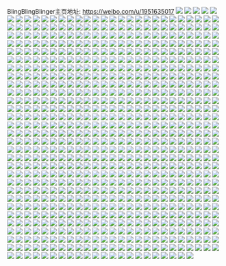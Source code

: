 BlingBlingBlinger主页地址: https://weibo.com/u/1951635017 
![](https://wx4.sinaimg.cn/mw2000/74539649ly1h9f7xkqi6uj222u2lt4qr.jpg) 
![](https://wx4.sinaimg.cn/mw2000/74539649ly1h9f7xnatoaj22c0340hdw.jpg) 
![](https://wx4.sinaimg.cn/mw2000/74539649ly1h9f7xlyvrbj22c0340b2c.jpg) 
![](https://wx4.sinaimg.cn/mw2000/74539649ly1h9f7xgilpuj22be340x6r.jpg) 
![](https://wx4.sinaimg.cn/mw2000/74539649ly1h9f7xhu54uj22it340kjp.jpg) 
![](https://wx4.sinaimg.cn/mw2000/74539649ly1h9f7xj90jij22c0340npg.jpg) 
![](https://wx4.sinaimg.cn/mw2000/74539649ly1h9e7ilv7jfj21o02801ky.jpg) 
![](https://wx4.sinaimg.cn/mw2000/74539649ly1h9e7ingpz9j20u018etsp.jpg) 
![](https://wx4.sinaimg.cn/mw2000/74539649ly1h9e7ipjyx2j20u01hc7hc.jpg) 
![](https://wx4.sinaimg.cn/mw2000/74539649ly1h9e7j3cv9tj20mi0u0ai7.jpg) 
![](https://wx4.sinaimg.cn/mw2000/74539649ly1h8du7nc6i9j21o0280e82.jpg) 
![](https://wx4.sinaimg.cn/mw2000/74539649ly1h864v15up6j22c03407wp.jpg) 
![](https://wx4.sinaimg.cn/mw2000/74539649ly1h862ub1evgj21o0280b2a.jpg) 
![](https://wx4.sinaimg.cn/mw2000/74539649ly1h862uigrarj21o0280x6p.jpg) 
![](https://wx4.sinaimg.cn/mw2000/74539649ly1h862uh6lx0j22c0340qv5.jpg) 
![](https://wx4.sinaimg.cn/mw2000/74539649ly1h862u7h9rzj22c03407wj.jpg) 
![](https://wx4.sinaimg.cn/mw2000/74539649ly1h862ug3s2gj22c0340npd.jpg) 
![](https://wx4.sinaimg.cn/mw2000/74539649ly1h862ujrmaqj22c0340b2a.jpg) 
![](https://wx4.sinaimg.cn/mw2000/74539649ly1h862u581tzj22c0340x6q.jpg) 
![](https://wx4.sinaimg.cn/mw2000/74539649ly1h862u9scn2j22c03401ky.jpg) 
![](https://wx4.sinaimg.cn/mw2000/74539649ly1h862ucteeuj22c0340e83.jpg) 
![](https://wx4.sinaimg.cn/mw2000/74539649ly1h862u3xfr2j22c0340kjm.jpg) 
![](https://wx4.sinaimg.cn/mw2000/74539649ly1h862u8ui2fj22f0340x6q.jpg) 
![](https://wx4.sinaimg.cn/mw2000/74539649ly1h8630p50ipj23342bchdz.jpg) 
![](https://wx4.sinaimg.cn/mw2000/74539649ly1h7rxn9iuadj23402c01l2.jpg) 
![](https://wx4.sinaimg.cn/mw2000/74539649ly1h7rxndjt8dj23402p3e82.jpg) 
![](https://wx4.sinaimg.cn/mw2000/74539649ly1h7rxncdpa3j22c03401kz.jpg) 
![](https://wx4.sinaimg.cn/mw2000/74539649ly1h7rxng8eg0j22c12swnpd.jpg) 
![](https://wx4.sinaimg.cn/mw2000/74539649ly1h7rxnltu9tj22c03401kz.jpg) 
![](https://wx4.sinaimg.cn/mw2000/74539649ly1h7rxn5oh0nj22xw3401l1.jpg) 
![](https://wx4.sinaimg.cn/mw2000/74539649ly1h7ktn4g8sqj21o0280x6p.jpg) 
![](https://wx4.sinaimg.cn/mw2000/74539649ly1h7ktn3aqgbj22c0340hdu.jpg) 
![](https://wx4.sinaimg.cn/mw2000/74539649ly1h7i7on1wbwj225q3407wj.jpg) 
![](https://wx4.sinaimg.cn/mw2000/74539649ly1h7i7hnqvd7j2340340npe.jpg) 
![](https://wx4.sinaimg.cn/mw2000/74539649ly1h7i7hlv94pj23402c0e82.jpg) 
![](https://wx4.sinaimg.cn/mw2000/74539649ly1h7i7htt6zaj22c0340npe.jpg) 
![](https://wx4.sinaimg.cn/mw2000/74539649ly1h7i7hvnzy6j226z2tknpe.jpg) 
![](https://wx4.sinaimg.cn/mw2000/74539649ly1h7i7hqqlx9j22xw340u11.jpg) 
![](https://wx4.sinaimg.cn/mw2000/74539649ly1h7i7hk6hxbj22xw340npi.jpg) 
![](https://wx4.sinaimg.cn/mw2000/74539649ly1h7i7li8b4fj22c01wh1ky.jpg) 
![](https://wx4.sinaimg.cn/mw2000/74539649ly1h7i7ht08i6j2340340x6q.jpg) 
![](https://wx4.sinaimg.cn/mw2000/74539649ly1h7i7n98ffej20u20sdn4l.jpg) 
![](https://wx4.sinaimg.cn/mw2000/74539649ly1h7i7hs1787j22c0340kjo.jpg) 
![](https://wx4.sinaimg.cn/mw2000/74539649ly1h7i7i5pikpj20mn0u7ai3.jpg) 
![](https://wx4.sinaimg.cn/mw2000/74539649ly1h77cc79du2j21o0280jyy.jpg) 
![](https://wx4.sinaimg.cn/mw2000/74539649ly1h70e0namb8j23403404qq.jpg) 
![](https://wx4.sinaimg.cn/mw2000/74539649ly1h70e0mhjq3j228n2vhx50.jpg) 
![](https://wx4.sinaimg.cn/mw2000/74539649ly1h6hup6cx0ij22c332p4qu.jpg) 
![](https://wx4.sinaimg.cn/mw2000/74539649ly1h69vhtsvmyj22c0340kjo.jpg) 
![](https://wx4.sinaimg.cn/mw2000/74539649ly1h69vhr0375j22ph340u0y.jpg) 
![](https://wx4.sinaimg.cn/mw2000/74539649ly1h69vhs2qxdj22c0340qv6.jpg) 
![](https://wx4.sinaimg.cn/mw2000/74539649ly1h69vrrq1p3j22c0340kjm.jpg) 
![](https://wx4.sinaimg.cn/mw2000/74539649ly1h69vrqw1krj22c0340e81.jpg) 
![](https://wx4.sinaimg.cn/mw2000/74539649ly1h69vhpx0agj22c02c0u0y.jpg) 
![](https://wx4.sinaimg.cn/mw2000/74539649ly1h6574hl1o0j21o0280qdl.jpg) 
![](https://wx4.sinaimg.cn/mw2000/74539649ly1h6574g7zi6j2340340b2b.jpg) 
![](https://wx4.sinaimg.cn/mw2000/74539649ly1h61rebd9p9j22c034017s.jpg) 
![](https://wx4.sinaimg.cn/mw2000/74539649ly1h61reho0d5j22c0340npd.jpg) 
![](https://wx4.sinaimg.cn/mw2000/74539649ly1h61rece3dij21o02807j1.jpg) 
![](https://wx4.sinaimg.cn/mw2000/74539649ly1h61regllctj22c0340e82.jpg) 
![](https://wx4.sinaimg.cn/mw2000/74539649ly1h61red8dd9j22c0340qv6.jpg) 
![](https://wx4.sinaimg.cn/mw2000/74539649ly1h61re3ak9vj21hc1hcwly.jpg) 
![](https://wx4.sinaimg.cn/mw2000/74539649ly1h61relkknvj22c0340x6p.jpg) 
![](https://wx4.sinaimg.cn/mw2000/74539649ly1h61rejp2yoj22c0340npe.jpg) 
![](https://wx4.sinaimg.cn/mw2000/74539649ly1h61repohrkj22c03407wj.jpg) 
![](https://wx4.sinaimg.cn/mw2000/74539649ly1h61rerzcyhj22c031t7wk.jpg) 
![](https://wx4.sinaimg.cn/mw2000/74539649ly1h61resvbq5j22c03407wj.jpg) 
![](https://wx4.sinaimg.cn/mw2000/74539649ly1h61reu86pfj22c0340qv7.jpg) 
![](https://wx4.sinaimg.cn/mw2000/74539649ly1h5s0sfrc12j22bz2zj4qr.jpg) 
![](https://wx4.sinaimg.cn/mw2000/74539649ly1h5fqf3ntcgj22xw340b2d.jpg) 
![](https://wx4.sinaimg.cn/mw2000/74539649ly1h5fqfa820tj21ba1bae81.jpg) 
![](https://wx4.sinaimg.cn/mw2000/74539649ly1h5fqf0i0ruj22xw340npg.jpg) 
![](https://wx4.sinaimg.cn/mw2000/74539649ly1h5fqf5798oj21o0280b29.jpg) 
![](https://wx4.sinaimg.cn/mw2000/74539649ly1h5fqesfshyj22c03434qq.jpg) 
![](https://wx4.sinaimg.cn/mw2000/74539649ly1h5fqeyyi47j23402c0e82.jpg) 
![](https://wx4.sinaimg.cn/mw2000/74539649ly1h5fqeqeiw1j22c0340npe.jpg) 
![](https://wx4.sinaimg.cn/mw2000/74539649ly1h5fqf24dy9j22c02c0kjp.jpg) 
![](https://wx4.sinaimg.cn/mw2000/74539649ly1h5fqf7f2gxj23402p3b2a.jpg) 
![](https://wx4.sinaimg.cn/mw2000/74539649ly1h5fqep34yhj22og30ox6r.jpg) 
![](https://wx4.sinaimg.cn/mw2000/74539649ly1h5fqeuoz2bj22xw340kjp.jpg) 
![](https://wx4.sinaimg.cn/mw2000/74539649ly1h5fqf90qafj23403407wk.jpg) 
![](https://wx4.sinaimg.cn/mw2000/74539649ly1h5fqewvdhuj23402c0qv5.jpg) 
![](https://wx4.sinaimg.cn/mw2000/74539649ly1h5fqexuxihj22c0340npf.jpg) 
![](https://wx4.sinaimg.cn/mw2000/74539649ly1h5fqet1w9oj21xs280u0x.jpg) 
![](https://wx4.sinaimg.cn/mw2000/74539649ly1h5fqf6n6mij221d2pshdt.jpg) 
![](https://wx4.sinaimg.cn/mw2000/74539649ly1h5fqerm51ej234022nu0y.jpg) 
![](https://wx4.sinaimg.cn/mw2000/74539649ly1h5fqevxe6zj22c0340b2b.jpg) 
![](https://wx4.sinaimg.cn/mw2000/74539649ly1h4x7w1oggoj21o0280nmf.jpg) 
![](https://wx4.sinaimg.cn/mw2000/74539649ly1h4x7w3m99cj21o0280twv.jpg) 
![](https://wx4.sinaimg.cn/mw2000/74539649ly1h4kyes4uxsj21o0280hdt.jpg) 
![](https://wx4.sinaimg.cn/mw2000/74539649ly1h4kyerfkebj21o0280kjl.jpg) 
![](https://wx4.sinaimg.cn/mw2000/74539649gy1h4jis47hwej22c0340b2b.jpg) 
![](https://wx4.sinaimg.cn/mw2000/74539649gy1h4jis5z0m7j22c0340x6r.jpg) 
![](https://wx4.sinaimg.cn/mw2000/74539649gy1h4jis7juklj22c0340npe.jpg) 
![](https://wx4.sinaimg.cn/mw2000/74539649gy1h4jisbf18gj22c0340u0z.jpg) 
![](https://wx4.sinaimg.cn/mw2000/74539649gy1h4jis99n7zj22c0340x6q.jpg) 
![](https://wx4.sinaimg.cn/mw2000/74539649gy1h4jisegk7fj22c03401l0.jpg) 
![](https://wx4.sinaimg.cn/mw2000/74539649gy1h4jisfxctmj22c0340e82.jpg) 
![](https://wx4.sinaimg.cn/mw2000/74539649gy1h4jishtienj23402c0qv7.jpg) 
![](https://wx4.sinaimg.cn/mw2000/74539649gy1h4jisldr7vj22yu20hhdu.jpg) 
![](https://wx4.sinaimg.cn/mw2000/74539649gy1h4jisjlb1gj22c0340kjn.jpg) 
![](https://wx4.sinaimg.cn/mw2000/74539649gy1h4jis25l98j22c02c0e83.jpg) 
![](https://wx4.sinaimg.cn/mw2000/74539649gy1h4iaor7jcbj22c03407wk.jpg) 
![](https://wx4.sinaimg.cn/mw2000/74539649gy1h4iaot3jiej23402c07wj.jpg) 
![](https://wx4.sinaimg.cn/mw2000/74539649gy1h4iaove698j226n2nku0z.jpg) 
![](https://wx4.sinaimg.cn/mw2000/74539649ly1h4dk0q782mj22c0340b2d.jpg) 
![](https://wx4.sinaimg.cn/mw2000/74539649ly1h4dk0mw50fj22c0340hdv.jpg) 
![](https://wx4.sinaimg.cn/mw2000/74539649ly1h4dk0fp2rfj22c03404qv.jpg) 
![](https://wx4.sinaimg.cn/mw2000/74539649ly1h4dk0ssgyej21o01o0u0x.jpg) 
![](https://wx4.sinaimg.cn/mw2000/74539649ly1h4dk0tmbbbj23402c0npe.jpg) 
![](https://wx4.sinaimg.cn/mw2000/74539649ly1h4dk0raqdgj23402c0npe.jpg) 
![](https://wx4.sinaimg.cn/mw2000/74539649ly1h4dk0o8ugsj22c02c0npf.jpg) 
![](https://wx4.sinaimg.cn/mw2000/74539649ly1h4dk0l0qu6j22c02c01ky.jpg) 
![](https://wx4.sinaimg.cn/mw2000/74539649ly1h4dk0isfckj23402c0npg.jpg) 
![](https://wx4.sinaimg.cn/mw2000/74539649ly1h4dk0gxc7pj22c02bznpe.jpg) 
![](https://wx4.sinaimg.cn/mw2000/74539649ly1h4dk0ltrduj22bz2bznpe.jpg) 
![](https://wx4.sinaimg.cn/mw2000/74539649ly1h4dk4s3nibj22c02qyb2b.jpg) 
![](https://wx4.sinaimg.cn/mw2000/74539649ly1h48rxey6kwj21o0280qv5.jpg) 
![](https://wx4.sinaimg.cn/mw2000/74539649ly1h3yq6lfmm9j22c034lx6q.jpg) 
![](https://wx4.sinaimg.cn/mw2000/74539649ly1h3yq6mfxbmj21ma25sb2a.jpg) 
![](https://wx4.sinaimg.cn/mw2000/74539649ly1h3sw0vwp2dj22c0340qv6.jpg) 
![](https://wx4.sinaimg.cn/mw2000/74539649ly1h3sw0xkysnj21o0281b29.jpg) 
![](https://wx4.sinaimg.cn/mw2000/74539649ly1h3sw0z095nj2340340u11.jpg) 
![](https://wx4.sinaimg.cn/mw2000/74539649ly1h3sw10xh18j22c0340npf.jpg) 
![](https://wx4.sinaimg.cn/mw2000/74539649ly1h3sw140ehbj22c03401l2.jpg) 
![](https://wx4.sinaimg.cn/mw2000/74539649ly1h3sw17r0x5j22c03401l0.jpg) 
![](https://wx4.sinaimg.cn/mw2000/74539649ly1h3sw18uhpjj22d22kinpd.jpg) 
![](https://wx4.sinaimg.cn/mw2000/74539649ly1h3sw1a5cwpj22c02c0qv6.jpg) 
![](https://wx4.sinaimg.cn/mw2000/74539649ly1h3sw2mvbt8j22c0340u0z.jpg) 
![](https://wx4.sinaimg.cn/mw2000/74539649ly1h3n6175regj22dn3404qr.jpg) 
![](https://wx4.sinaimg.cn/mw2000/74539649ly1h3n618f4t6j222f2r9u0x.jpg) 
![](https://wx4.sinaimg.cn/mw2000/74539649ly1h399e97tz3j21o0280x6p.jpg) 
![](https://wx4.sinaimg.cn/mw2000/74539649ly1h36yx8y1btj22bb340e84.jpg) 
![](https://wx4.sinaimg.cn/mw2000/74539649ly1h36yxeknflj20wi15lanm.jpg) 
![](https://wx4.sinaimg.cn/mw2000/74539649ly1h36yx2e7jaj21hc0u0x4q.jpg) 
![](https://wx4.sinaimg.cn/mw2000/74539649ly1h36yxbi9dfj22c02k91l0.jpg) 
![](https://wx4.sinaimg.cn/mw2000/74539649ly1h36yx60r6jj22bz2a0b2b.jpg) 
![](https://wx4.sinaimg.cn/mw2000/74539649ly1h36yxcvz1kj22c02ddnpf.jpg) 
![](https://wx4.sinaimg.cn/mw2000/74539649ly1h36yx1volkj22c03407wj.jpg) 
![](https://wx4.sinaimg.cn/mw2000/74539649ly1h36yxe0qutj23402c0qv6.jpg) 
![](https://wx4.sinaimg.cn/mw2000/74539649ly1h36yxybsppj226c2wgqv6.jpg) 
![](https://wx4.sinaimg.cn/mw2000/74539649ly1h36yx721qxj23402c0e82.jpg) 
![](https://wx4.sinaimg.cn/mw2000/74539649ly1h36yx0l0tyj22c02sg4qr.jpg) 
![](https://wx4.sinaimg.cn/mw2000/74539649ly1h36yxg1ss1j22c0340e84.jpg) 
![](https://wx4.sinaimg.cn/mw2000/74539649ly1h36yxh97voj22c02c07wj.jpg) 
![](https://wx4.sinaimg.cn/mw2000/74539649ly1h36yx4u0t1j22c02c0b2a.jpg) 
![](https://wx4.sinaimg.cn/mw2000/74539649ly1h36yx3rvihj22bj2q8e84.jpg) 
![](https://wx4.sinaimg.cn/mw2000/74539649ly1h2yw3d1kcwj21621kk4jg.jpg) 
![](https://wx4.sinaimg.cn/mw2000/74539649ly1h2u8uxko7zj20u014913f.jpg) 
![](https://wx4.sinaimg.cn/mw2000/74539649ly1h2u8ut2ftyj20u014p16g.jpg) 
![](https://wx4.sinaimg.cn/mw2000/74539649ly1h2u8utc9sij20u0140drp.jpg) 
![](https://wx4.sinaimg.cn/mw2000/74539649ly1h2u8uttdrzj20u014jam3.jpg) 
![](https://wx4.sinaimg.cn/mw2000/74539649ly1h2pmy72ctaj22c0340kjn.jpg) 
![](https://wx4.sinaimg.cn/mw2000/74539649ly1h2pmy4ckctj21mc25skjm.jpg) 
![](https://wx4.sinaimg.cn/mw2000/74539649ly1h2pmy8b8jwj22bz2e7npe.jpg) 
![](https://wx4.sinaimg.cn/mw2000/74539649ly1h2l0h3iijdj21mc25snpd.jpg) 
![](https://wx4.sinaimg.cn/mw2000/74539649ly1h2l0h5ixwij22c03407wj.jpg) 
![](https://wx4.sinaimg.cn/mw2000/74539649ly1h2l0h6kr9gj21mc26d1ky.jpg) 
![](https://wx4.sinaimg.cn/mw2000/74539649ly1h2l0h8o0xbj22c03404qs.jpg) 
![](https://wx4.sinaimg.cn/mw2000/74539649ly1h2l0hbeki1j22c0340u0z.jpg) 
![](https://wx4.sinaimg.cn/mw2000/74539649ly1h2l0h2puirj22c0340kjl.jpg) 
![](https://wx4.sinaimg.cn/mw2000/74539649ly1h26kv9ttjjj22c03401l0.jpg) 
![](https://wx4.sinaimg.cn/mw2000/74539649ly1h26kvb357pj22c0340hdu.jpg) 
![](https://wx4.sinaimg.cn/mw2000/74539649ly1h26kvdzuvnj22c03401kz.jpg) 
![](https://wx4.sinaimg.cn/mw2000/74539649ly1h26kvgphw4j22c0340b2a.jpg) 
![](https://wx4.sinaimg.cn/mw2000/74539649ly1h26kvhfh2kj20wi1ls4fk.jpg) 
![](https://wx4.sinaimg.cn/mw2000/74539649ly1h26kvih4zyj22c0340e82.jpg) 
![](https://wx4.sinaimg.cn/mw2000/74539649ly1h26kvjropbj23402c01kz.jpg) 
![](https://wx4.sinaimg.cn/mw2000/74539649ly1h26kvfd11oj22c0340hdu.jpg) 
![](https://wx4.sinaimg.cn/mw2000/74539649ly1h26kvl30qqj22c0340npf.jpg) 
![](https://wx4.sinaimg.cn/mw2000/74539649ly1h26kvmiaqjj22c0340b2b.jpg) 
![](https://wx4.sinaimg.cn/mw2000/74539649ly1h1z2la5m6mj22c034lhdw.jpg) 
![](https://wx4.sinaimg.cn/mw2000/74539649ly1h1z2lgkvi1j22c0340b2c.jpg) 
![](https://wx4.sinaimg.cn/mw2000/74539649ly1h1z2l4j9d2j22bm33zx6q.jpg) 
![](https://wx4.sinaimg.cn/mw2000/74539649ly1h1z2l82mtwj22bk3407wk.jpg) 
![](https://wx4.sinaimg.cn/mw2000/74539649ly1h1z2l6f4pcj22c0340npf.jpg) 
![](https://wx4.sinaimg.cn/mw2000/74539649ly1h1z2l574h7j21le25snpd.jpg) 
![](https://wx4.sinaimg.cn/mw2000/74539649ly1h1vm5f1lw4j22c0361u0x.jpg) 
![](https://wx4.sinaimg.cn/mw2000/74539649ly1h1vm4355hzj225s1ma4qp.jpg) 
![](https://wx4.sinaimg.cn/mw2000/74539649ly1h1vm427bn1j22c033znpe.jpg) 
![](https://wx4.sinaimg.cn/mw2000/74539649ly1h1vm466l26j22732w24qq.jpg) 
![](https://wx4.sinaimg.cn/mw2000/74539649ly1h1t5knudzsj21mc25s7wi.jpg) 
![](https://wx4.sinaimg.cn/mw2000/74539649ly1h1t5km7osfj21ma25snpd.jpg) 
![](https://wx4.sinaimg.cn/mw2000/74539649ly1h1t5snrdazj21mc25su0x.jpg) 
![](https://wx4.sinaimg.cn/mw2000/74539649ly1h1t5kldkmij225s1manpd.jpg) 
![](https://wx4.sinaimg.cn/mw2000/74539649ly1h1t5kpw7kuj22c03407wk.jpg) 
![](https://wx4.sinaimg.cn/mw2000/74539649ly1h1t5n95swaj21ma25se81.jpg) 
![](https://wx4.sinaimg.cn/mw2000/74539649ly1h1s7ix44u7j20u014lnaw.jpg) 
![](https://wx4.sinaimg.cn/mw2000/74539649ly1h1s7iwds6aj20u0142k1d.jpg) 
![](https://wx4.sinaimg.cn/mw2000/74539649ly1h1ogm9zhr9j20u0140jzs.jpg) 
![](https://wx4.sinaimg.cn/mw2000/74539649ly1h1512xtcekj20u01404fb.jpg) 
![](https://wx4.sinaimg.cn/mw2000/74539649ly1h1512wm8yyj20u0140nc5.jpg) 
![](https://wx4.sinaimg.cn/mw2000/74539649ly1h1512wxrh4j20u0140gya.jpg) 
![](https://wx4.sinaimg.cn/mw2000/74539649ly1h1512v5cwcj20u0140dnd.jpg) 
![](https://wx4.sinaimg.cn/mw2000/74539649ly1h1512w6gruj20u0190q8u.jpg) 
![](https://wx4.sinaimg.cn/mw2000/74539649ly1h1512vftzfj20u0140aj3.jpg) 
![](https://wx4.sinaimg.cn/mw2000/74539649ly1h1512vwe8gj20u014046a.jpg) 
![](https://wx4.sinaimg.cn/mw2000/74539649ly1h1512y5fq9j20u014012t.jpg) 
![](https://wx4.sinaimg.cn/mw2000/74539649ly1h151pq17o9j20u0140197.jpg) 
![](https://wx4.sinaimg.cn/mw2000/74539649ly1h0r3q4mdt5j22c03407wj.jpg) 
![](https://wx4.sinaimg.cn/mw2000/74539649ly1h0r3q2z97ej22c0340kjn.jpg) 
![](https://wx4.sinaimg.cn/mw2000/74539649ly1h0r3q1efjxj22bg2w31kz.jpg) 
![](https://wx4.sinaimg.cn/mw2000/74539649ly1h0ivlqqsdqj21o027vu0x.jpg) 
![](https://wx4.sinaimg.cn/mw2000/74539649ly1h0ivlpiiedj20wi16zqbq.jpg) 
![](https://wx4.sinaimg.cn/mw2000/74539649ly1h0ivlohc0wj21iv1ppb29.jpg) 
![](https://wx4.sinaimg.cn/mw2000/74539649ly1h0ivls1ngaj20tv0n1471.jpg) 
![](https://wx4.sinaimg.cn/mw2000/74539649ly1h0ivlvc6urj20rs2yix6p.jpg) 
![](https://wx4.sinaimg.cn/mw2000/74539649ly1h0ivlrhh1uj21o01o0u0x.jpg) 
![](https://wx4.sinaimg.cn/mw2000/74539649ly1h0ivlsqujdj23402c0qv5.jpg) 
![](https://wx4.sinaimg.cn/mw2000/74539649ly1h0ivlulmszj20rs26r4qp.jpg) 
![](https://wx4.sinaimg.cn/mw2000/74539649ly1h0ivltuce5j226m2fykjm.jpg) 
![](https://wx4.sinaimg.cn/mw2000/74539649ly1h0ivlp1x14j21o027znpd.jpg) 
![](https://wx4.sinaimg.cn/mw2000/74539649ly1h09qfcfaxwj22c0340x6q.jpg) 
![](https://wx4.sinaimg.cn/mw2000/74539649ly1h09qfjgqnmj22ax340kjo.jpg) 
![](https://wx4.sinaimg.cn/mw2000/74539649ly1h09qfiabgxj22au340qva.jpg) 
![](https://wx4.sinaimg.cn/mw2000/74539649ly1h09qfmwa0vj22b035sx6s.jpg) 
![](https://wx4.sinaimg.cn/mw2000/74539649ly1h09qftswczj22c0340hdw.jpg) 
![](https://wx4.sinaimg.cn/mw2000/74539649ly1h09qfoxm47j22c0340e86.jpg) 
![](https://wx4.sinaimg.cn/mw2000/74539649ly1h09qfkuz19j22c0340npg.jpg) 
![](https://wx4.sinaimg.cn/mw2000/74539649ly1h09qfri1t6j22c0340u10.jpg) 
![](https://wx4.sinaimg.cn/mw2000/74539649ly1h09qfg85ruj228k3401l1.jpg) 
![](https://wx4.sinaimg.cn/mw2000/74539649ly1h00j070cd0j20wi15wqnw.jpg) 
![](https://wx4.sinaimg.cn/mw2000/74539649ly1gzws92qm2jj22c02c04qr.jpg) 
![](https://wx4.sinaimg.cn/mw2000/74539649ly1gzwp31xvv4j20ug14ldtl.jpg) 
![](https://wx4.sinaimg.cn/mw2000/74539649ly1gzwovhf942j222o340u0x.jpg) 
![](https://wx4.sinaimg.cn/mw2000/74539649ly1gzwovchztjj21o0280u0x.jpg) 
![](https://wx4.sinaimg.cn/mw2000/74539649ly1gzwovf9xt9j22by2jqkjn.jpg) 
![](https://wx4.sinaimg.cn/mw2000/74539649ly1gzwove3r6zj22c0340x6q.jpg) 
![](https://wx4.sinaimg.cn/mw2000/74539649ly1gzwp32x833j22c02c0u0z.jpg) 
![](https://wx4.sinaimg.cn/mw2000/74539649ly1gzwovgq6r8j23402c0qv7.jpg) 
![](https://wx4.sinaimg.cn/mw2000/74539649ly1gzwovd7munj23402c0hdt.jpg) 
![](https://wx4.sinaimg.cn/mw2000/74539649ly1gzgfxnggogj21kw24cqv6.jpg) 
![](https://wx4.sinaimg.cn/mw2000/74539649ly1gzgfxfy8mhj21m425s4oq.jpg) 
![](https://wx4.sinaimg.cn/mw2000/74539649ly1gzgfxhwt8dj22bz2fhqv7.jpg) 
![](https://wx4.sinaimg.cn/mw2000/74539649ly1gzgfxfectwj227z2uau0y.jpg) 
![](https://wx4.sinaimg.cn/mw2000/74539649ly1gzgfxb7h37j23402c0qv7.jpg) 
![](https://wx4.sinaimg.cn/mw2000/74539649ly1gzgfxdkdt1j22c0340qv9.jpg) 
![](https://wx4.sinaimg.cn/mw2000/74539649ly1gzgfxkzmg9j22c03407wj.jpg) 
![](https://wx4.sinaimg.cn/mw2000/74539649ly1gzgfxj4f6rj22bz2ksqv7.jpg) 
![](https://wx4.sinaimg.cn/mw2000/74539649ly1gzgfxc6gjij22bm2bp1ky.jpg) 
![](https://wx4.sinaimg.cn/mw2000/74539649gy1gzcccwqeomj22cp1kw4qq.jpg) 
![](https://wx4.sinaimg.cn/mw2000/74539649gy1gzcccuxrbrj21kw2dcqv5.jpg) 
![](https://wx4.sinaimg.cn/mw2000/74539649gy1gzcccy7bvsj22dc1kwu0x.jpg) 
![](https://wx4.sinaimg.cn/mw2000/74539649gy1gzb1l3tqlmj20u015kalw.jpg) 
![](https://wx4.sinaimg.cn/mw2000/74539649gy1gzb1l34cdqj20u0112wq4.jpg) 
![](https://wx4.sinaimg.cn/mw2000/74539649gy1gz8myewupfj20u0140ahk.jpg) 
![](https://wx4.sinaimg.cn/mw2000/74539649ly1gz2fl1221oj20qa14uduf.jpg) 
![](https://wx4.sinaimg.cn/mw2000/74539649ly1gyxa2xf9wej20u014046k.jpg) 
![](https://wx4.sinaimg.cn/mw2000/74539649ly1gyxa5jedxmj20rz0htdgn.jpg) 
![](https://wx4.sinaimg.cn/mw2000/74539649ly1gyxa2we6y0j20u00uiq95.jpg) 
![](https://wx4.sinaimg.cn/mw2000/74539649ly1gyxa368nmsj20ve0u047z.jpg) 
![](https://wx4.sinaimg.cn/mw2000/74539649ly1gylskxwe9ej22c03401kz.jpg) 
![](https://wx4.sinaimg.cn/mw2000/74539649ly1gyls2g3tb8j21o0280qv6.jpg) 
![](https://wx4.sinaimg.cn/mw2000/74539649ly1gyls2inaqoj22c02c0kjn.jpg) 
![](https://wx4.sinaimg.cn/mw2000/74539649ly1gyls2fbutmj21o02807wi.jpg) 
![](https://wx4.sinaimg.cn/mw2000/74539649ly1gyls2b48wij22c02gsqv7.jpg) 
![](https://wx4.sinaimg.cn/mw2000/74539649ly1gyls2datylj20u013eau6.jpg) 
![](https://wx4.sinaimg.cn/mw2000/74539649ly1gyls2ejz5xj22c0340b2b.jpg) 
![](https://wx4.sinaimg.cn/mw2000/74539649ly1gyls2cq4osj22c0340u0z.jpg) 
![](https://wx4.sinaimg.cn/mw2000/74539649ly1gyls29tpbxj22c02c0kjm.jpg) 
![](https://wx4.sinaimg.cn/mw2000/74539649ly1gyls2hd7vyj22bp2qc1l0.jpg) 
![](https://wx4.sinaimg.cn/mw2000/74539649ly1gyls2jqg29j22c03401l0.jpg) 
![](https://wx4.sinaimg.cn/mw2000/74539649ly1gyls2l0ayuj22c0340qv7.jpg) 
![](https://wx4.sinaimg.cn/mw2000/74539649ly1gyah8i1nukj22bz2pau0y.jpg) 
![](https://wx4.sinaimg.cn/mw2000/74539649ly1gyah8itx73j22bz2sthdu.jpg) 
![](https://wx4.sinaimg.cn/mw2000/74539649ly1gxxm1r2q11j22ke3401ky.jpg) 
![](https://wx4.sinaimg.cn/mw2000/74539649ly1gxqc9ee3hjj21o0280u0y.jpg) 
![](https://wx4.sinaimg.cn/mw2000/74539649ly1gxqc9gqlyij23402c0b2b.jpg) 
![](https://wx4.sinaimg.cn/mw2000/74539649ly1gxqckr1ro6j22c0340u0z.jpg) 
![](https://wx4.sinaimg.cn/mw2000/74539649ly1gxqc9jv3uyj21o0280x6q.jpg) 
![](https://wx4.sinaimg.cn/mw2000/74539649ly1gxqcalky1cj22c03401kz.jpg) 
![](https://wx4.sinaimg.cn/mw2000/74539649ly1gxqc9m7oi4j21o028qe82.jpg) 
![](https://wx4.sinaimg.cn/mw2000/74539649ly1gxqc9oqzmaj22bz2qnb2b.jpg) 
![](https://wx4.sinaimg.cn/mw2000/74539649ly1gxqc9r8otoj22c02ke4qq.jpg) 
![](https://wx4.sinaimg.cn/mw2000/74539649ly1gxqcghypzcj22c0340nph.jpg) 
![](https://wx4.sinaimg.cn/mw2000/74539649ly1gx0nbd68rvj22c035xkjm.jpg) 
![](https://wx4.sinaimg.cn/mw2000/74539649ly1gwi0pc4e9ej20u01407ej.jpg) 
![](https://wx4.sinaimg.cn/mw2000/74539649ly1gw9cy9h4gtj22a13407wm.jpg) 
![](https://wx4.sinaimg.cn/mw2000/74539649ly1gw9cy65chwj21o0280b2a.jpg) 
![](https://wx4.sinaimg.cn/mw2000/74539649ly1gw9cy58u3cj228q35sb2a.jpg) 
![](https://wx4.sinaimg.cn/mw2000/74539649ly1gw9cy3t2h7j229v340qvb.jpg) 
![](https://wx4.sinaimg.cn/mw2000/74539649ly1gw9cy1te1wj22c0340qv7.jpg) 
![](https://wx4.sinaimg.cn/mw2000/74539649ly1gw9cy7n8sbj22a735su11.jpg) 
![](https://wx4.sinaimg.cn/mw2000/74539649ly1gw274diohvj22c0340hdv.jpg) 
![](https://wx4.sinaimg.cn/mw2000/74539649ly1gw274anrldj22c0340u0z.jpg) 
![](https://wx4.sinaimg.cn/mw2000/74539649ly1gw274c71doj22c0340qv7.jpg) 
![](https://wx4.sinaimg.cn/mw2000/74539649ly1gvzwmu5g3kj21kw2dcnpe.jpg) 
![](https://wx4.sinaimg.cn/mw2000/74539649ly1gvzwmuwoouj21kw2dc1ky.jpg) 
![](https://wx4.sinaimg.cn/mw2000/74539649ly1gvzwmsqw1yj22dc1kwhdt.jpg) 
![](https://wx4.sinaimg.cn/mw2000/00284Rq9ly1gvplj16gqtj62c034xkjp02.jpg) 
![](https://wx4.sinaimg.cn/mw2000/00284Rq9ly1gvpli52tlrj62c0340b2b02.jpg) 
![](https://wx4.sinaimg.cn/mw2000/00284Rq9ly1gvmxgsvvb5j60u01407aa02.jpg) 
![](https://wx4.sinaimg.cn/mw2000/00284Rq9ly1gvmxgt8txhj60u0140gsd02.jpg) 
![](https://wx4.sinaimg.cn/mw2000/00284Rq9ly1gvmxgpbmsaj60u0140n3h02.jpg) 
![](https://wx4.sinaimg.cn/mw2000/00284Rq9ly1gvmxh44069j60u014048i02.jpg) 
![](https://wx4.sinaimg.cn/mw2000/00284Rq9ly1gvmxgsbb13j60u014042t02.jpg) 
![](https://wx4.sinaimg.cn/mw2000/00284Rq9ly1gvmxguddncj60u01hcaid02.jpg) 
![](https://wx4.sinaimg.cn/mw2000/00284Rq9ly1gvmxgru4n3j60u0140dlf02.jpg) 
![](https://wx4.sinaimg.cn/mw2000/00284Rq9ly1gvmxhjheaaj60t80uf43o02.jpg) 
![](https://wx4.sinaimg.cn/mw2000/00284Rq9ly1gvmxgu1vjkj60u014042u02.jpg) 
![](https://wx4.sinaimg.cn/mw2000/00284Rq9ly1gvm3ku3tvgj60u0140n8702.jpg) 
![](https://wx4.sinaimg.cn/mw2000/00284Rq9ly1gvm3kz558wj60u0140k0p02.jpg) 
![](https://wx4.sinaimg.cn/mw2000/00284Rq9ly1gvm3kww4jgj60u0140gvk02.jpg) 
![](https://wx4.sinaimg.cn/mw2000/00284Rq9ly1gvm3kyonhij60u0140dnb02.jpg) 
![](https://wx4.sinaimg.cn/mw2000/00284Rq9ly1gvm3ky6psjj60u014014a02.jpg) 
![](https://wx4.sinaimg.cn/mw2000/00284Rq9ly1gvm3kzoy6rj60u0140k2o02.jpg) 
![](https://wx4.sinaimg.cn/mw2000/00284Rq9ly1gvm3mcpxauj60u014cgwd02.jpg) 
![](https://wx4.sinaimg.cn/mw2000/00284Rq9ly1gvm3kxn4q9j61400u0n6602.jpg) 
![](https://wx4.sinaimg.cn/mw2000/00284Rq9ly1gvm3kvlm11j60u01400xf02.jpg) 
![](https://wx4.sinaimg.cn/mw2000/74539649ly1gvjuqpex6bj22c03454qt.jpg) 
![](https://wx4.sinaimg.cn/mw2000/74539649ly1gvjur48m8wj22c02wihdw.jpg) 
![](https://wx4.sinaimg.cn/mw2000/00284Rq9ly1gvjuquws6ij62c03407wk02.jpg) 
![](https://wx4.sinaimg.cn/mw2000/00284Rq9ly1gvjuqz385cj62c0340u0y02.jpg) 
![](https://wx4.sinaimg.cn/mw2000/74539649ly1gvjuqlu0gzj23402c0hdu.jpg) 
![](https://wx4.sinaimg.cn/mw2000/00284Rq9ly1gvjur1g9uzj62c0340qv602.jpg) 
![](https://wx4.sinaimg.cn/mw2000/00284Rq9ly1gv2a1eaol8j627j2y2x6q02.jpg) 
![](https://wx4.sinaimg.cn/mw2000/00284Rq9ly1gv2a1o8n9vj62c0340x6r02.jpg) 
![](https://wx4.sinaimg.cn/mw2000/00284Rq9ly1gv04wiscv5j62c0340u0y02.jpg) 
![](https://wx4.sinaimg.cn/mw2000/74539649ly1gv04wd87wqj20mv0uigtt.jpg) 
![](https://wx4.sinaimg.cn/mw2000/00284Rq9ly1gv04xqzfy5j61y32lge8302.jpg) 
![](https://wx4.sinaimg.cn/mw2000/74539649ly1gv04wxqzvtj22c0340kjp.jpg) 
![](https://wx4.sinaimg.cn/mw2000/00284Rq9ly1gv04xmk88ej62c03401l102.jpg) 
![](https://wx4.sinaimg.cn/mw2000/74539649ly1gv04xad4k6j22c0340nph.jpg) 
![](https://wx4.sinaimg.cn/mw2000/00284Rq9gy1guuyun43vrj62c034pkjo02.jpg) 
![](https://wx4.sinaimg.cn/mw2000/00284Rq9ly1gucxwyyd0yj62c0340b2b02.jpg) 
![](https://wx4.sinaimg.cn/mw2000/00284Rq9ly1gucxwx0osjj62402404qr02.jpg) 
![](https://wx4.sinaimg.cn/mw2000/00284Rq9ly1gucxwvamxgj61cf1nuqoe02.jpg) 
![](https://wx4.sinaimg.cn/mw2000/00284Rq9ly1gucxwxh1y5j60t20t2jx202.jpg) 
![](https://wx4.sinaimg.cn/mw2000/00284Rq9ly1gu6vhauvwnj62bz2kchdu02.jpg) 
![](https://wx4.sinaimg.cn/mw2000/00284Rq9ly1gu6vhcx8c2j61o0280qv502.jpg) 
![](https://wx4.sinaimg.cn/mw2000/00284Rq9ly1gu6ux40om8j60tz125tiu02.jpg) 
![](https://wx4.sinaimg.cn/mw2000/00284Rq9ly1gu6vhf8o6gj63402c0u0x02.jpg) 
![](https://wx4.sinaimg.cn/mw2000/00284Rq9ly1gu6vhfysvdj62c0340x6p02.jpg) 
![](https://wx4.sinaimg.cn/mw2000/00284Rq9ly1gu6v6drgzpj61400u013a02.jpg) 
![](https://wx4.sinaimg.cn/mw2000/00284Rq9ly1gu6vzzsgwtj62c035te8102.jpg) 
![](https://wx4.sinaimg.cn/mw2000/00284Rq9ly1gu6v4isbz3j615o2gmb2902.jpg) 
![](https://wx4.sinaimg.cn/mw2000/00284Rq9ly1gu6vhefottj63402c04qs02.jpg) 
![](https://wx4.sinaimg.cn/mw2000/00284Rq9ly1gu0xsoiv8fj60wo1dcdrc02.jpg) 
![](https://wx4.sinaimg.cn/mw2000/00284Rq9ly1gu0xso9vnej62692694qq02.jpg) 
![](https://wx4.sinaimg.cn/mw2000/00284Rq9ly1gu0xsowxrhj60ww1dc4cg02.jpg) 
![](https://wx4.sinaimg.cn/mw2000/00284Rq9ly1gu0xsmzb7rj63402c04qq02.jpg) 
![](https://wx4.sinaimg.cn/mw2000/00284Rq9ly1gu0xsp62egj60ww1dch1902.jpg) 
![](https://wx4.sinaimg.cn/mw2000/00284Rq9ly1gu0xsq58zbj63402c07wi02.jpg) 
![](https://wx4.sinaimg.cn/mw2000/00284Rq9ly1gtrnut7grwj62c02c0hdu02.jpg) 
![](https://wx4.sinaimg.cn/mw2000/00284Rq9ly1gtrnuqs14jj63402c0b2a02.jpg) 
![](https://wx4.sinaimg.cn/mw2000/00284Rq9ly1gtrnusbajnj62c02c0npe02.jpg) 
![](https://wx4.sinaimg.cn/mw2000/00284Rq9ly1gtrnveq3t3j622o2rh1ky02.jpg) 
![](https://wx4.sinaimg.cn/mw2000/00284Rq9ly1gtrnvcymunj62c0340u1002.jpg) 
![](https://wx4.sinaimg.cn/mw2000/00284Rq9ly1gtrnupuzn8j63402c0hdv02.jpg) 
![](https://wx4.sinaimg.cn/mw2000/00284Rq9ly1gtrnvgn91tj62c0340b2d02.jpg) 
![](https://wx4.sinaimg.cn/mw2000/00284Rq9ly1gtrnuoxwtaj62c03407wi02.jpg) 
![](https://wx4.sinaimg.cn/mw2000/00284Rq9ly1gtrnurijlbj62c02c01ky02.jpg) 
![](https://wx4.sinaimg.cn/mw2000/00284Rq9ly1gtk17qjstfj62c0341e8302.jpg) 
![](https://wx4.sinaimg.cn/mw2000/00284Rq9ly1gtk175pklzj61lo25shdt02.jpg) 
![](https://wx4.sinaimg.cn/mw2000/00284Rq9ly1gtk17mmt8yj62c0340b2b02.jpg) 
![](https://wx4.sinaimg.cn/mw2000/00284Rq9ly1gtk17p5o6cj62c02fjhdu02.jpg) 
![](https://wx4.sinaimg.cn/mw2000/00284Rq9ly1gtk17nyhq8j62c0340kjm02.jpg) 
![](https://wx4.sinaimg.cn/mw2000/00284Rq9ly1gtk16q5rnuj61o0280qv502.jpg) 
![](https://wx4.sinaimg.cn/mw2000/74539649ly1gst70i5tiuj21ho1zkx6p.jpg) 
![](https://wx4.sinaimg.cn/mw2000/74539649ly1gst71kxhwuj23402c0qv5.jpg) 
![](https://wx4.sinaimg.cn/mw2000/74539649ly1gst70low0jj21ho1zknpd.jpg) 
![](https://wx4.sinaimg.cn/mw2000/74539649ly1gst70nb4z8j22c03401kz.jpg) 
![](https://wx4.sinaimg.cn/mw2000/74539649ly1gst70qe3eaj21ho1zk1ky.jpg) 
![](https://wx4.sinaimg.cn/mw2000/74539649ly1gst70p1r59j22yo280b2b.jpg) 
![](https://wx4.sinaimg.cn/mw2000/74539649ly1gst70rimwcj22c0340qv5.jpg) 
![](https://wx4.sinaimg.cn/mw2000/00284Rq9ly1gst70sqcddj62c0340qv502.jpg) 
![](https://wx4.sinaimg.cn/mw2000/74539649ly1gst70ucbtlj22c0340qv5.jpg) 
![](https://wx4.sinaimg.cn/mw2000/74539649ly1gsmd1r6kgej21ne2501hb.jpg) 
![](https://wx4.sinaimg.cn/mw2000/74539649ly1gshcuc5hnkj23402c0e81.jpg) 
![](https://wx4.sinaimg.cn/mw2000/74539649ly1gshcud7k7vj22uo250kjl.jpg) 
![](https://wx4.sinaimg.cn/mw2000/74539649ly1gshcujy46lj22c0340e84.jpg) 
![](https://wx4.sinaimg.cn/mw2000/74539649ly1gshcub7gm8j22c02c0x6q.jpg) 
![](https://wx4.sinaimg.cn/mw2000/74539649ly1gshculhr15j22c02c0u0y.jpg) 
![](https://wx4.sinaimg.cn/mw2000/74539649ly1gshcufdfq2j22c0340hdv.jpg) 
![](https://wx4.sinaimg.cn/mw2000/74539649ly1gshcwgf43xj23402c04qq.jpg) 
![](https://wx4.sinaimg.cn/mw2000/74539649ly1gshcwpqykhj23402c0hdu.jpg) 
![](https://wx4.sinaimg.cn/mw2000/74539649ly1gshcx52935j22c02c01kz.jpg) 
![](https://wx4.sinaimg.cn/mw2000/74539649ly1gr8mtbqel8j22c0340u10.jpg) 
![](https://wx4.sinaimg.cn/mw2000/74539649ly1gr8mtdpfsrj21nz1uru0x.jpg) 
![](https://wx4.sinaimg.cn/mw2000/74539649ly1gqhth22t9ij22be340hdv.jpg) 
![](https://wx4.sinaimg.cn/mw2000/74539649ly1gqhthml1woj22c0340qv6.jpg) 
![](https://wx4.sinaimg.cn/mw2000/74539649ly1gqhth6467wj22b7340u0y.jpg) 
![](https://wx4.sinaimg.cn/mw2000/74539649ly1gqhtgvyvdgj226k31h7wi.jpg) 
![](https://wx4.sinaimg.cn/mw2000/74539649ly1gqhthb2yckj22bs340qv6.jpg) 
![](https://wx4.sinaimg.cn/mw2000/74539649ly1gqhthirb00j22c0340hdw.jpg) 
![](https://wx4.sinaimg.cn/mw2000/74539649gy1gq54ggzlnzj22c02c0hdt.jpg) 
![](https://wx4.sinaimg.cn/mw2000/74539649gy1gq54gjpizfj22c02c0kjl.jpg) 
![](https://wx4.sinaimg.cn/mw2000/74539649ly1gpxeei9owdj22c0340e83.jpg) 
![](https://wx4.sinaimg.cn/mw2000/74539649ly1gpxeekhgz7j23402c0u0y.jpg) 
![](https://wx4.sinaimg.cn/mw2000/74539649ly1gpxeep9gjqj22xv2c0e83.jpg) 
![](https://wx4.sinaimg.cn/mw2000/74539649ly1gpxeec3ebkj222z2rzu0x.jpg) 
![](https://wx4.sinaimg.cn/mw2000/74539649ly1gpxeewljy0j20wi0n549b.jpg) 
![](https://wx4.sinaimg.cn/mw2000/74539649ly1gpxeedr8bhj22742sx4qq.jpg) 
![](https://wx4.sinaimg.cn/mw2000/74539649ly1gpxeet7ew4j22bb340u0y.jpg) 
![](https://wx4.sinaimg.cn/mw2000/74539649ly1gpxeevz5vtj22be340qv6.jpg) 
![](https://wx4.sinaimg.cn/mw2000/74539649ly1gpxeeg8b19j22bh3401kz.jpg) 
![](https://wx4.sinaimg.cn/mw2000/74539649gy1gpv2v8nquej22332rtx6q.jpg) 
![](https://wx4.sinaimg.cn/mw2000/74539649gy1gpv2v9wqrhj22c03404qr.jpg) 
![](https://wx4.sinaimg.cn/mw2000/74539649gy1gpv2v745bhj225s1ma1js.jpg) 
![](https://wx4.sinaimg.cn/mw2000/74539649gy1gpv2vazar6j23402c07wj.jpg) 
![](https://wx4.sinaimg.cn/mw2000/74539649ly1gpq05svsafj21o0280npd.jpg) 
![](https://wx4.sinaimg.cn/mw2000/74539649ly1gpgxzh6w8lj22c035sx6p.jpg) 
![](https://wx4.sinaimg.cn/mw2000/74539649ly1gpgxzhq71zj20v815q7ai.jpg) 
![](https://wx4.sinaimg.cn/mw2000/74539649ly1gpgxzk8zngj22bx35skjm.jpg) 
![](https://wx4.sinaimg.cn/mw2000/74539649ly1gpgxzlkxidj22c034cb29.jpg) 
![](https://wx4.sinaimg.cn/mw2000/74539649ly1goxbr5lvx1j23402c01l0.jpg) 
![](https://wx4.sinaimg.cn/mw2000/74539649ly1goodyvwy49j22c0340kjm.jpg) 
![](https://wx4.sinaimg.cn/mw2000/74539649ly1goodytzdipj22c03404qq.jpg) 
![](https://wx4.sinaimg.cn/mw2000/74539649ly1goodyxahdbj22bb3401ky.jpg) 
![](https://wx4.sinaimg.cn/mw2000/74539649ly1goodyyk85xj22c03401kz.jpg) 
![](https://wx4.sinaimg.cn/mw2000/74539649ly1goodyqtn4uj233y2647wh.jpg) 
![](https://wx4.sinaimg.cn/mw2000/74539649ly1goodz1xshwj22c0340x6p.jpg) 
![](https://wx4.sinaimg.cn/mw2000/74539649ly1golizk44mbj23402c0hdw.jpg) 
![](https://wx4.sinaimg.cn/mw2000/74539649ly1goliziqdedj22c0340hdw.jpg) 
![](https://wx4.sinaimg.cn/mw2000/74539649ly1gogcvcmmkfj21o01o0npd.jpg) 
![](https://wx4.sinaimg.cn/mw2000/74539649ly1gnpmtg3paaj21o0280qti.jpg) 
![](https://wx4.sinaimg.cn/mw2000/74539649ly1gnpmtc2gc3j20v915on41.jpg) 
![](https://wx4.sinaimg.cn/mw2000/74539649ly1gnpmtdrbdbj21yj1o07wh.jpg) 
![](https://wx4.sinaimg.cn/mw2000/74539649ly1gnpmtlno0mj22c02c0hdv.jpg) 
![](https://wx4.sinaimg.cn/mw2000/74539649ly1gnpmteyvxdj21qy2bx4qp.jpg) 
![](https://wx4.sinaimg.cn/mw2000/74539649ly1gnpmtmt8csj21hc0u01cu.jpg) 
![](https://wx4.sinaimg.cn/mw2000/74539649ly1gnorwlmnqyj20u01bsh3g.jpg) 
![](https://wx4.sinaimg.cn/mw2000/74539649ly1gnm6bjczr8j22bz33me81.jpg) 
![](https://wx4.sinaimg.cn/mw2000/74539649ly1gnm6bimywxj20v90v9dih.jpg) 
![](https://wx4.sinaimg.cn/mw2000/74539649ly1gnm6bi8e4xj22c0340kiv.jpg) 
![](https://wx4.sinaimg.cn/mw2000/74539649ly1gmz3f9p3gwj22c0340u0z.jpg) 
![](https://wx4.sinaimg.cn/mw2000/74539649ly1gmz3fbev5oj22c0340e82.jpg) 
![](https://wx4.sinaimg.cn/mw2000/74539649ly1gmz3f6c59aj22bz33rnpf.jpg) 
![](https://wx4.sinaimg.cn/mw2000/74539649ly1gmz3fe2rtsj22c03401l0.jpg) 
![](https://wx4.sinaimg.cn/mw2000/74539649ly1gmz3f576bkj22c0340kjn.jpg) 
![](https://wx4.sinaimg.cn/mw2000/74539649ly1gmz3fc69hxj22bz32i7wi.jpg) 
![](https://wx4.sinaimg.cn/mw2000/74539649ly1gmz3ffa939j21x31xh1dr.jpg) 
![](https://wx4.sinaimg.cn/mw2000/74539649ly1gmz3f89bvpj22c03401l0.jpg) 
![](https://wx4.sinaimg.cn/mw2000/74539649ly1gmz3ffwpthj22c0340npe.jpg) 
![](https://wx4.sinaimg.cn/mw2000/74539649ly1glzg8h655qj21o02807wh.jpg) 
![](https://wx4.sinaimg.cn/mw2000/74539649ly1glwdrz9lf4j22c0340hdu.jpg) 
![](https://wx4.sinaimg.cn/mw2000/74539649ly1glwds1qmeqj23402c0b2c.jpg) 
![](https://wx4.sinaimg.cn/mw2000/74539649ly1glwds3lyj6j23402c0hdu.jpg) 
![](https://wx4.sinaimg.cn/mw2000/74539649ly1glwdrvem33j22c02c0b2a.jpg) 
![](https://wx4.sinaimg.cn/mw2000/74539649ly1glwdrtlbtlj22c03404qr.jpg) 
![](https://wx4.sinaimg.cn/mw2000/74539649ly1glwdrqhnbtj23402c0qv6.jpg) 
![](https://wx4.sinaimg.cn/mw2000/74539649ly1glwdrnc0elj22o62021ky.jpg) 
![](https://wx4.sinaimg.cn/mw2000/74539649ly1glwdrot1w7j23402c0qv5.jpg) 
![](https://wx4.sinaimg.cn/mw2000/74539649ly1glwdt25t7dj23402c0npd.jpg) 
![](https://wx4.sinaimg.cn/mw2000/74539649ly1glhprazdjnj21o02804n9.jpg) 
![](https://wx4.sinaimg.cn/mw2000/74539649ly1glhpriaspoj21o02804qp.jpg) 
![](https://wx4.sinaimg.cn/mw2000/74539649ly1gl9sllr00zj21w02iob29.jpg) 
![](https://wx4.sinaimg.cn/mw2000/74539649ly1gl9slihx6bj21w02ionpe.jpg) 
![](https://wx4.sinaimg.cn/mw2000/74539649ly1gl9sll1n24j22c034sx6p.jpg) 
![](https://wx4.sinaimg.cn/mw2000/74539649ly1gl9slj0rxuj20vc15s7qo.jpg) 
![](https://wx4.sinaimg.cn/mw2000/74539649ly1gl9sln4n1hj22c03404qr.jpg) 
![](https://wx4.sinaimg.cn/mw2000/74539649ly1gl9slk2pr7j22c0340u0y.jpg) 
![](https://wx4.sinaimg.cn/mw2000/74539649ly1gl53fivuxrj22c02c0npd.jpg) 
![](https://wx4.sinaimg.cn/mw2000/74539649ly1gl53fi1zvcj21je1jeb29.jpg) 
![](https://wx4.sinaimg.cn/mw2000/74539649ly1gl3ixgl122j23402c01ky.jpg) 
![](https://wx4.sinaimg.cn/mw2000/74539649ly1gl3ixlrezgj23402c07wi.jpg) 
![](https://wx4.sinaimg.cn/mw2000/74539649ly1gl3ixazdhdj23402c0e82.jpg) 
![](https://wx4.sinaimg.cn/mw2000/74539649ly1gl3jc54bwbj23402c07wi.jpg) 
![](https://wx4.sinaimg.cn/mw2000/74539649ly1gl3ixrqla8j23402c0x6q.jpg) 
![](https://wx4.sinaimg.cn/mw2000/74539649ly1gl3ixx0urkj23402c0x6p.jpg) 
![](https://wx4.sinaimg.cn/mw2000/74539649ly1gl3ixmegiyj20u00u0q9y.jpg) 
![](https://wx4.sinaimg.cn/mw2000/74539649ly1gl3ixj7h2aj21o02801ky.jpg) 
![](https://wx4.sinaimg.cn/mw2000/74539649ly1gl3jacxtzpj22c0340hdt.jpg) 
![](https://wx4.sinaimg.cn/mw2000/74539649ly1gkuckk2mfoj21o02801ky.jpg) 
![](https://wx4.sinaimg.cn/mw2000/74539649ly1gkuckh6zo8j22c02c07wi.jpg) 
![](https://wx4.sinaimg.cn/mw2000/74539649ly1gkhq8wfr2ij21o01o0hdt.jpg) 
![](https://wx4.sinaimg.cn/mw2000/74539649ly1gkfrjwelz2j22c03407wl.jpg) 
![](https://wx4.sinaimg.cn/mw2000/74539649ly1gkfrhdt14zj22c0350qv8.jpg) 
![](https://wx4.sinaimg.cn/mw2000/74539649ly1gkfrhgefbgj22c03407wk.jpg) 
![](https://wx4.sinaimg.cn/mw2000/74539649ly1gka3k1ap4wj22c0354qv6.jpg) 
![](https://wx4.sinaimg.cn/mw2000/74539649ly1gka3k70gmij22c0340kjm.jpg) 
![](https://wx4.sinaimg.cn/mw2000/74539649ly1gka3jvc3xcj22c02c0x6q.jpg) 
![](https://wx4.sinaimg.cn/mw2000/74539649ly1gjy0ng1ykgj21f11ja7wi.jpg) 
![](https://wx4.sinaimg.cn/mw2000/74539649ly1gjy0so363vj21400u0dv3.jpg) 
![](https://wx4.sinaimg.cn/mw2000/74539649ly1gjhbu90h38j22dc1s04qq.jpg) 
![](https://wx4.sinaimg.cn/mw2000/74539649ly1gjhbu5b2c4j21o01o0b29.jpg) 
![](https://wx4.sinaimg.cn/mw2000/74539649ly1gjhbu7bhhjj21rz2dckjl.jpg) 
![](https://wx4.sinaimg.cn/mw2000/74539649ly1gjhbu6dfxyj21o0280x6p.jpg) 
![](https://wx4.sinaimg.cn/mw2000/74539649ly1gjhbu42ny2j22dc1s0hdt.jpg) 
![](https://wx4.sinaimg.cn/mw2000/74539649ly1gjhbu302f2j21s02dcqv6.jpg) 
![](https://wx4.sinaimg.cn/mw2000/74539649ly1gjhc4bzmu8j22dc1s0b2a.jpg) 
![](https://wx4.sinaimg.cn/mw2000/74539649ly1gjhc4abuurj21s02dc1ky.jpg) 
![](https://wx4.sinaimg.cn/mw2000/74539649ly1gjhc49do8lj22dc1s0e81.jpg) 
![](https://wx4.sinaimg.cn/mw2000/74539649ly1gj9kjf1o6bj20u014010v.jpg) 
![](https://wx4.sinaimg.cn/mw2000/74539649ly1gj9kjeuehpj20u0140wmd.jpg) 
![](https://wx4.sinaimg.cn/mw2000/74539649ly1gj9kjdyuefj21w02ionpe.jpg) 
![](https://wx4.sinaimg.cn/mw2000/74539649ly1gj9kjejbh9j20u0140qbm.jpg) 
![](https://wx4.sinaimg.cn/mw2000/74539649ly1gj9kjf9jzij21400u041z.jpg) 
![](https://wx4.sinaimg.cn/mw2000/74539649ly1gj9kjfzqqcj22c0340npe.jpg) 
![](https://wx4.sinaimg.cn/mw2000/74539649ly1gj4h8n4w36j21o02801kz.jpg) 
![](https://wx4.sinaimg.cn/mw2000/74539649ly1giwxyhlwdmj228g28gx6p.jpg) 
![](https://wx4.sinaimg.cn/mw2000/74539649gy1giq3x5iqz8j22ax2vne84.jpg) 
![](https://wx4.sinaimg.cn/mw2000/74539649gy1giq3xll2ynj21o0280e81.jpg) 
![](https://wx4.sinaimg.cn/mw2000/74539649gy1giq3xjtkvij22c02x0b2c.jpg) 
![](https://wx4.sinaimg.cn/mw2000/74539649gy1giq3xd3b4fj22c02x0e83.jpg) 
![](https://wx4.sinaimg.cn/mw2000/74539649gy1giq3wwz2e4j22c02x01l0.jpg) 
![](https://wx4.sinaimg.cn/mw2000/74539649gy1giq3x99o1qj22c02x0hdv.jpg) 
![](https://wx4.sinaimg.cn/mw2000/74539649gy1ginzvm2lgrj22c0340u0y.jpg) 
![](https://wx4.sinaimg.cn/mw2000/74539649gy1ginzvjcm33j23402dhnpf.jpg) 
![](https://wx4.sinaimg.cn/mw2000/74539649gy1ginzvg6qd4j21wz2jvkjl.jpg) 
![](https://wx4.sinaimg.cn/mw2000/74539649ly1gij3qhh4qdj21o0230hdu.jpg) 
![](https://wx4.sinaimg.cn/mw2000/74539649ly1ght0v311wqj22c02x01l1.jpg) 
![](https://wx4.sinaimg.cn/mw2000/74539649ly1ght0v6c02jj22c035wx6q.jpg) 
![](https://wx4.sinaimg.cn/mw2000/74539649ly1ght0vb9b1bj22bf340b2c.jpg) 
![](https://wx4.sinaimg.cn/mw2000/74539649ly1ght0uyprmcj22ag2v2b2b.jpg) 
![](https://wx4.sinaimg.cn/mw2000/74539649ly1ghss83cxa4j20v8131n6g.jpg) 
![](https://wx4.sinaimg.cn/mw2000/74539649ly1ght0vi5l64j225t2vr4qv.jpg) 
![](https://wx4.sinaimg.cn/mw2000/74539649ly1ghss98em3pj22c02c07wi.jpg) 
![](https://wx4.sinaimg.cn/mw2000/74539649ly1ght0vlow7nj23402c07wi.jpg) 
![](https://wx4.sinaimg.cn/mw2000/74539649ly1ght0vo1qy7j22c0340u0y.jpg) 
![](https://wx4.sinaimg.cn/mw2000/74539649ly1ghdj1b5hv8j22801o0hdv.jpg) 
![](https://wx4.sinaimg.cn/mw2000/74539649ly1gggdbv4b1xj22c03407wi.jpg) 
![](https://wx4.sinaimg.cn/mw2000/74539649ly1gggdbyv4xuj229a31hkjm.jpg) 
![](https://wx4.sinaimg.cn/mw2000/74539649ly1gggdbxqactj22801o0u0y.jpg) 
![](https://wx4.sinaimg.cn/mw2000/74539649ly1gggdbwi873j22801o01l1.jpg) 
![](https://wx4.sinaimg.cn/mw2000/74539649ly1ggbtp5ttmbj22c02x0kjo.jpg) 
![](https://wx4.sinaimg.cn/mw2000/74539649ly1ggbtpfg55qj23402c0qv5.jpg) 
![](https://wx4.sinaimg.cn/mw2000/74539649ly1ggbtp8p8srj23402dckjn.jpg) 
![](https://wx4.sinaimg.cn/mw2000/74539649ly1ggbtphyme6j22c02x0hdv.jpg) 
![](https://wx4.sinaimg.cn/mw2000/74539649ly1ggbtpdxe9aj22am2v9hdv.jpg) 
![](https://wx4.sinaimg.cn/mw2000/74539649ly1ggbtp2wbfgj21k01y0b29.jpg) 
![](https://wx4.sinaimg.cn/mw2000/74539649ly1ggbtp1kmrhj21o02304qp.jpg) 
![](https://wx4.sinaimg.cn/mw2000/74539649ly1ggbtpbf0ewj22c02x01kz.jpg) 
![](https://wx4.sinaimg.cn/mw2000/74539649ly1ggbtoyucu2j22842yke82.jpg) 
![](https://wx4.sinaimg.cn/mw2000/74539649gy1gd27gr5mtaj23412bykjr.jpg) 
![](https://wx4.sinaimg.cn/mw2000/74539649gy1gd27g6wq10j20rs2314qs.jpg) 
![](https://wx4.sinaimg.cn/mw2000/74539649gy1gd27ftgj6pj20rs6tsu16.jpg) 
![](https://wx4.sinaimg.cn/mw2000/74539649gy1gd27gt7i91j20v90u0e81.jpg) 
![](https://wx4.sinaimg.cn/mw2000/74539649gy1gd27g0o6hqj20rs53khdz.jpg) 
![](https://wx4.sinaimg.cn/mw2000/74539649gy1gd27gv53qtj20uj0u94bj.jpg) 
![](https://wx4.sinaimg.cn/mw2000/74539649gy1gd27gk5v7uj20v70m9tiv.jpg) 
![](https://wx4.sinaimg.cn/mw2000/74539649gy1gd27glrm67j20v91hh7wh.jpg) 
![](https://wx4.sinaimg.cn/mw2000/74539649gy1gd27nsxbzgj20v90q77wh.jpg) 
![](https://wx4.sinaimg.cn/mw2000/74539649gy1gcfrkacszmj22c02c04qs.jpg) 
![](https://wx4.sinaimg.cn/mw2000/74539649gy1gcfrke6g1mj22c02c0qv7.jpg) 
![](https://wx4.sinaimg.cn/mw2000/74539649gy1gcfrkhg9n3j21kw1kwqv5.jpg) 
![](https://wx4.sinaimg.cn/mw2000/74539649gy1gcfrkictplj218g18gahl.jpg) 
![](https://wx4.sinaimg.cn/mw2000/74539649gy1gcfrk7ujbkj2198198b29.jpg) 
![](https://wx4.sinaimg.cn/mw2000/74539649gy1gcfrklsgsxj22c02c0qv7.jpg) 
![](https://wx4.sinaimg.cn/mw2000/74539649gy1gcfrkmxnugj218g18g4b9.jpg) 
![](https://wx4.sinaimg.cn/mw2000/74539649gy1gcfrkpl1oxj21kw1kwk3e.jpg) 
![](https://wx4.sinaimg.cn/mw2000/74539649gy1gcfrkuh8ntj228g28gnpi.jpg) 
![](https://wx4.sinaimg.cn/mw2000/74539649gy1gbys2l2f5dj21ds0n0adb.jpg) 
![](https://wx4.sinaimg.cn/mw2000/74539649gy1gbys2k8tskj21ni0vj43z.jpg) 
![](https://wx4.sinaimg.cn/mw2000/74539649gy1gbrry8537jj215o15o44q.jpg) 
![](https://wx4.sinaimg.cn/mw2000/74539649gy1gbrryyf6e4j20u00u0n9z.jpg) 
![](https://wx4.sinaimg.cn/mw2000/74539649gy1gbm68qz5q1j20v915rhdt.jpg) 
![](https://wx4.sinaimg.cn/mw2000/74539649ly1gb3bvsce38j21o0280qv7.jpg) 
![](https://wx4.sinaimg.cn/mw2000/74539649ly1gb3bvuldqmj20td0zvqhj.jpg) 
![](https://wx4.sinaimg.cn/mw2000/74539649ly1gb3bvtu4i4j20v913y4ag.jpg) 
![](https://wx4.sinaimg.cn/mw2000/74539649ly1gb3bvx4x1sj21o02804qp.jpg) 
![](https://wx4.sinaimg.cn/mw2000/74539649ly1gb3bvv4gg6j20v90mu49z.jpg) 
![](https://wx4.sinaimg.cn/mw2000/74539649ly1gb3bvw820mj21k82301kx.jpg) 
![](https://wx4.sinaimg.cn/mw2000/74539649ly1gb3bvsx1flj20tf0k9ah5.jpg) 
![](https://wx4.sinaimg.cn/mw2000/74539649ly1gb3bvt918dj20v90n8ai7.jpg) 
![](https://wx4.sinaimg.cn/mw2000/74539649ly1gb3bw7vtj0j20v912u000.jpg) 
![](https://wx4.sinaimg.cn/mw2000/74539649gy1gaxx0uouypj20v90msgxt.jpg) 
![](https://wx4.sinaimg.cn/mw2000/74539649gy1gaubxoph8hj20v90nhha2.jpg) 
![](https://wx4.sinaimg.cn/mw2000/74539649gy1gagcm776pjj20v90mqgrk.jpg) 
![](https://wx4.sinaimg.cn/mw2000/74539649gy1gag7nnhwh2j20v70n1qb4.jpg) 
![](https://wx4.sinaimg.cn/mw2000/74539649gy1gag7oldrazj20tf0yptrb.jpg) 
![](https://wx4.sinaimg.cn/mw2000/74539649gy1gagcm8jxs7j20v80n17av.jpg) 
![](https://wx4.sinaimg.cn/mw2000/74539649gy1gagcmcsufgj20v90ndai7.jpg) 
![](https://wx4.sinaimg.cn/mw2000/74539649gy1gagcmbkj6zj20v90txwqj.jpg) 
![](https://wx4.sinaimg.cn/mw2000/74539649gy1gae300tm7oj20v913ox0j.jpg) 
![](https://wx4.sinaimg.cn/mw2000/74539649gy1gae2yojafhj20v91581g6.jpg) 
![](https://wx4.sinaimg.cn/mw2000/74539649gy1gae2yfj8ymj20v914xqr2.jpg) 
![](https://wx4.sinaimg.cn/mw2000/74539649gy1gae2yi7qncj20v90z0hdt.jpg) 
![](https://wx4.sinaimg.cn/mw2000/74539649gy1gae2ymn7dsj20v90zaduh.jpg) 
![](https://wx4.sinaimg.cn/mw2000/74539649gy1gae2yl1p6uj20v915a4qq.jpg) 
![](https://wx4.sinaimg.cn/mw2000/74539649gy1gae2yrdkojj20v912ye5j.jpg) 
![](https://wx4.sinaimg.cn/mw2000/74539649gy1gae2yt51ghj20ro159nig.jpg) 
![](https://wx4.sinaimg.cn/mw2000/74539649gy1gae2yuza8cj20v90mz17s.jpg) 
![](https://wx4.sinaimg.cn/mw2000/74539649gy1gabsjt4ptzj20v9152k5p.jpg) 
![](https://wx4.sinaimg.cn/mw2000/74539649gy1gabsjwzoqmj20v90n6wpc.jpg) 
![](https://wx4.sinaimg.cn/mw2000/74539649gy1gabsjvmiulj20v90q9dqp.jpg) 
![](https://wx4.sinaimg.cn/mw2000/74539649gy1gabsk1bw26j20v90wogva.jpg) 
![](https://wx4.sinaimg.cn/mw2000/74539649gy1gabsjn4ruvj20v912mne6.jpg) 
![](https://wx4.sinaimg.cn/mw2000/74539649gy1gabsjzmngzj20v90zfwtm.jpg) 
![](https://wx4.sinaimg.cn/mw2000/74539649gy1ga8jpslqynj20v90n9n5p.jpg) 
![](https://wx4.sinaimg.cn/mw2000/74539649gy1ga8irbj8orj20v912ekby.jpg) 
![](https://wx4.sinaimg.cn/mw2000/74539649gy1ga8irckgzdj20uy0nhtig.jpg) 
![](https://wx4.sinaimg.cn/mw2000/74539649gy1ga8irdteiyj20u90odn0q.jpg) 
![](https://wx4.sinaimg.cn/mw2000/74539649gy1ga8irj0ppaj20v90nawn4.jpg) 
![](https://wx4.sinaimg.cn/mw2000/74539649gy1ga8irhy454j20v90nb7d7.jpg) 
![](https://wx4.sinaimg.cn/mw2000/74539649gy1ga8irk8uc1j20v80n5n65.jpg) 
![](https://wx4.sinaimg.cn/mw2000/74539649gy1ga8irf5vfej20v912hdyg.jpg) 
![](https://wx4.sinaimg.cn/mw2000/74539649gy1ga8irgur7kj20v9127dzt.jpg) 
![](https://wx4.sinaimg.cn/mw2000/74539649gy1ga6fee1ez6j20v914m4qq.jpg) 
![](https://wx4.sinaimg.cn/mw2000/74539649gy1ga63oiu28tj20v90r87m2.jpg) 
![](https://wx4.sinaimg.cn/mw2000/74539649gy1ga63oe3omdj20v90p8h34.jpg) 
![](https://wx4.sinaimg.cn/mw2000/74539649gy1ga63oqpxe2j20v90upn6d.jpg) 
![](https://wx4.sinaimg.cn/mw2000/74539649gy1ga63opmtmtj20v90ywhdt.jpg) 
![](https://wx4.sinaimg.cn/mw2000/74539649gy1ga63ptzma8j20v911w4bd.jpg) 
![](https://wx4.sinaimg.cn/mw2000/74539649gy1g9z3ybvxmpj20v90v9npd.jpg) 
![](https://wx4.sinaimg.cn/mw2000/74539649gy1g9z3y88yljj20v912fnh9.jpg) 
![](https://wx4.sinaimg.cn/mw2000/74539649gy1g9z3y6vtowj20v90ud7wh.jpg) 
![](https://wx4.sinaimg.cn/mw2000/74539649gy1g9z3zqm04nj20ut0uu7wh.jpg) 
![](https://wx4.sinaimg.cn/mw2000/74539649gy1g9z3y9qsdnj20v90ms1kx.jpg) 
![](https://wx4.sinaimg.cn/mw2000/74539649gy1g9z3ydskwvj20v90wnb29.jpg) 
![](https://wx4.sinaimg.cn/mw2000/74539649gy1g9z44k1x7mj20v90yxkjl.jpg) 
![](https://wx4.sinaimg.cn/mw2000/74539649gy1g9z3zdgjwyj20v50zqx6p.jpg) 
![](https://wx4.sinaimg.cn/mw2000/74539649gy1g9z3ygdgmfj20v90v9u0x.jpg) 
![](https://wx4.sinaimg.cn/mw2000/74539649gy1g9w1jpo4cjj20v90mzthk.jpg) 
![](https://wx4.sinaimg.cn/mw2000/74539649gy1g9w1jqsrtdj20ui0y74ca.jpg) 
![](https://wx4.sinaimg.cn/mw2000/74539649gy1g9w1jrrkaoj20v7140tox.jpg) 
![](https://wx4.sinaimg.cn/mw2000/74539649gy1g9w1jsrgrhj20v913s7hb.jpg) 
![](https://wx4.sinaimg.cn/mw2000/74539649gy1g9w1jwzo8kj20v90v97wi.jpg) 
![](https://wx4.sinaimg.cn/mw2000/74539649gy1g9w1juj1x2j20v915i7wi.jpg) 
![](https://wx4.sinaimg.cn/mw2000/74539649gy1g9gqoifx2qj20v90v9nda.jpg) 
![](https://wx4.sinaimg.cn/mw2000/74539649gy1g9gqoju8o0j20v90v9e81.jpg) 
![](https://wx4.sinaimg.cn/mw2000/74539649gy1g9gqoktvdqj20v810darp.jpg) 
![](https://wx4.sinaimg.cn/mw2000/74539649gy1g9gqolv28rj20v91167nc.jpg) 
![](https://wx4.sinaimg.cn/mw2000/74539649gy1g8y7qnwhs2j23402c0qv5.jpg) 
![](https://wx4.sinaimg.cn/mw2000/74539649gy1g8y7iot1xej20v90q7du2.jpg) 
![](https://wx4.sinaimg.cn/mw2000/74539649gy1g8y7ijv8jdj23402c04qq.jpg) 
![](https://wx4.sinaimg.cn/mw2000/74539649gy1g8y7ind1e0j22c0340kij.jpg) 
![](https://wx4.sinaimg.cn/mw2000/74539649gy1g8y7iwybw4j23402c0kjn.jpg) 
![](https://wx4.sinaimg.cn/mw2000/74539649gy1g8y7k2mqs4j20tw0xce81.jpg) 
![](https://wx4.sinaimg.cn/mw2000/74539649gy1g8d6rn0fi3j20v9132qv5.jpg) 
![](https://wx4.sinaimg.cn/mw2000/74539649gy1g7p804ml1xj21o01vr7wj.jpg) 
![](https://wx4.sinaimg.cn/mw2000/74539649gy1g7p81647rjj20v90hfq4r.jpg) 
![](https://wx4.sinaimg.cn/mw2000/74539649gy1g7p8021eadj21o01o0ha2.jpg) 
![](https://wx4.sinaimg.cn/mw2000/74539649gy1g72s5e05dhj23402c0b2a.jpg) 
![](https://wx4.sinaimg.cn/mw2000/74539649gy1g72s59xwcoj23402c0e85.jpg) 
![](https://wx4.sinaimg.cn/mw2000/74539649gy1g72s4lucuej23402cce81.jpg) 
![](https://wx4.sinaimg.cn/mw2000/74539649gy1g6yjgu0rwgj23402c0npe.jpg) 
![](https://wx4.sinaimg.cn/mw2000/74539649gy1g6yjgyjuruj23402c0b2b.jpg) 
![](https://wx4.sinaimg.cn/mw2000/74539649gy1g6q403tvd5j20rs0rs74t.jpg) 
![](https://wx4.sinaimg.cn/mw2000/74539649gy1g6p3myktarj20wu0luab5.jpg) 
![](https://wx4.sinaimg.cn/mw2000/74539649gy1g6p3n2ymxzj20v90mhgt8.jpg) 
![](https://wx4.sinaimg.cn/mw2000/74539649gy1g6p3n1rsrpj20v90miti3.jpg) 
![](https://wx4.sinaimg.cn/mw2000/74539649gy1g6jhbvilhxj21o027zu10.jpg) 
![](https://wx4.sinaimg.cn/mw2000/74539649gy1g6jhbe6ct3j21o027zu0y.jpg) 
![](https://wx4.sinaimg.cn/mw2000/74539649gy1g6je5rj3urj23401yru0y.jpg) 
![](https://wx4.sinaimg.cn/mw2000/74539649gy1g6je5ydcllj21o027zb29.jpg) 
![](https://wx4.sinaimg.cn/mw2000/74539649gy1g6bnpgtx26j22c0340u13.jpg) 
![](https://wx4.sinaimg.cn/mw2000/74539649gy1g64gnkp33tj218g1n4b2a.jpg) 
![](https://wx4.sinaimg.cn/mw2000/74539649gy1g64gnihysbj20rs3347wl.jpg) 
![](https://wx4.sinaimg.cn/mw2000/74539649gy1g64gnua5v7j218g1n8b2a.jpg) 
![](https://wx4.sinaimg.cn/mw2000/74539649gy1g64gnsgtskj218g1np4qp.jpg) 
![](https://wx4.sinaimg.cn/mw2000/74539649gy1g64gnpighnj20rs443npl.jpg) 
![](https://wx4.sinaimg.cn/mw2000/74539649gy1g64gnr71vjj218g1n9hdt.jpg) 
![](https://wx4.sinaimg.cn/mw2000/74539649gy1g5zx6l4davj23402c0e82.jpg) 
![](https://wx4.sinaimg.cn/mw2000/74539649ly1g4z9cnn3frj20v90v9e81.jpg) 
![](https://wx4.sinaimg.cn/mw2000/74539649ly1g45pppv3koj20ud0uddnq.jpg) 
![](https://wx4.sinaimg.cn/mw2000/74539649ly1g45ppog8dvj20v90m2ka5.jpg) 
![](https://wx4.sinaimg.cn/mw2000/74539649ly1g44dzq38lgj21o0286npf.jpg) 
![](https://wx4.sinaimg.cn/mw2000/74539649ly1g44dztan6hj21o01que83.jpg) 
![](https://wx4.sinaimg.cn/mw2000/74539649ly1g44dzrgv98j21o028ke81.jpg) 
![](https://wx4.sinaimg.cn/mw2000/74539649ly1g43979okvoj21o01qou11.jpg) 
![](https://wx4.sinaimg.cn/mw2000/74539649ly1g43975sn4vj21o01rvqv8.jpg) 
![](https://wx4.sinaimg.cn/mw2000/74539649ly1g3lfg9pcszj21j324gkjl.jpg) 
![](https://wx4.sinaimg.cn/mw2000/74539649ly1g3lfgag4jgj21ir20znpd.jpg) 
![](https://wx4.sinaimg.cn/mw2000/74539649ly1g3lfgbc8wzj21j921okjl.jpg) 
![](https://wx4.sinaimg.cn/mw2000/74539649ly1g3lfgc1r1kj20v10uk7wh.jpg) 
![](https://wx4.sinaimg.cn/mw2000/74539649ly1g3lfgdacsnj21o02804qp.jpg) 
![](https://wx4.sinaimg.cn/mw2000/74539649ly1g3lfgfmydwj22b9340e87.jpg) 
![](https://wx4.sinaimg.cn/mw2000/74539649ly1g3lfghp8vzj22c0340kjp.jpg) 
![](https://wx4.sinaimg.cn/mw2000/74539649ly1g3lfgjijdcj22c0340x6s.jpg) 
![](https://wx4.sinaimg.cn/mw2000/74539649ly1g3lfg8mrzmj22bb3407wl.jpg) 
![](https://wx4.sinaimg.cn/mw2000/74539649ly1g3jmd8r4rlj228g2827oz.jpg) 
![](https://wx4.sinaimg.cn/mw2000/74539649ly1g3jmd7hyh3j228g28gx6p.jpg) 
![](https://wx4.sinaimg.cn/mw2000/74539649ly1g38nts5ncej218g1n9hdu.jpg) 
![](https://wx4.sinaimg.cn/mw2000/74539649ly1g38ntwzrpqj23402c0qv6.jpg) 
![](https://wx4.sinaimg.cn/mw2000/74539649ly1g39yuw95rjj21o0280kjm.jpg) 
![](https://wx4.sinaimg.cn/mw2000/74539649ly1g38oh3pdnuj20v915g4im.jpg) 
![](https://wx4.sinaimg.cn/mw2000/74539649ly1g38ntn490qj20v90v9dut.jpg) 
![](https://wx4.sinaimg.cn/mw2000/74539649ly1g38ntmee3yj20v9159nfa.jpg) 
![](https://wx4.sinaimg.cn/mw2000/74539649ly1g34lnczl7sj20v90ngdpb.jpg) 
![](https://wx4.sinaimg.cn/mw2000/74539649ly1g34llqli6oj217r1mcaqg.jpg) 
![](https://wx4.sinaimg.cn/mw2000/74539649ly1g34jnylotoj21o027zu10.jpg) 
![](https://wx4.sinaimg.cn/mw2000/74539649ly1g34ju96ew5j21o027zu10.jpg) 
![](https://wx4.sinaimg.cn/mw2000/74539649ly1g34jnoaq6sj21ca1sc1l0.jpg) 
![](https://wx4.sinaimg.cn/mw2000/74539649ly1g34jnqx2caj213h1fnhdt.jpg) 
![](https://wx4.sinaimg.cn/mw2000/74539649ly1g34jow8hpqj21o027vx6r.jpg) 
![](https://wx4.sinaimg.cn/mw2000/74539649ly1g34jntooc6j21o027zhdu.jpg) 
![](https://wx4.sinaimg.cn/mw2000/74539649ly1g34jpomothj21o027zqv7.jpg) 
![](https://wx4.sinaimg.cn/mw2000/74539649ly1g2tyyffkj3j223e23ex6q.jpg) 
![](https://wx4.sinaimg.cn/mw2000/74539649ly1g2sxvbl4jvj218g0xcqde.jpg) 
![](https://wx4.sinaimg.cn/mw2000/74539649ly1g2sxv0vl7fj20ru0rudge.jpg) 
![](https://wx4.sinaimg.cn/mw2000/74539649ly1g2sxvcfkemj218g0xc12k.jpg) 
![](https://wx4.sinaimg.cn/mw2000/74539649ly1g2sxv0jio3j21o01n4hdt.jpg) 
![](https://wx4.sinaimg.cn/mw2000/74539649ly1g2sxv8ndkwj21o01o01kz.jpg) 
![](https://wx4.sinaimg.cn/mw2000/74539649ly1g2sxv543ccj21o01o07wj.jpg) 
![](https://wx4.sinaimg.cn/mw2000/74539649ly1g2sxvaxlovj21fb1la4qp.jpg) 
![](https://wx4.sinaimg.cn/mw2000/74539649ly1g2sxvcpjihj20rs0rs74t.jpg) 
![](https://wx4.sinaimg.cn/mw2000/74539649ly1g2sxv1pav5j20v90v9n6k.jpg) 
![](https://wx4.sinaimg.cn/mw2000/74539649ly1g2gaqnotfqj20r6108np7.jpg) 
![](https://wx4.sinaimg.cn/mw2000/74539649ly1g2ga5s3bo1j22321o0hdx.jpg) 
![](https://wx4.sinaimg.cn/mw2000/74539649ly1g2ga5v3djsj22c02bwhdu.jpg) 
![](https://wx4.sinaimg.cn/mw2000/74539649ly1g25vjn78snj20sv14wtl5.jpg) 
![](https://wx4.sinaimg.cn/mw2000/74539649ly1g25vjoome6j20n50uv499.jpg) 
![](https://wx4.sinaimg.cn/mw2000/74539649ly1g25vjnwqn5j20v915lwty.jpg) 
![](https://wx4.sinaimg.cn/mw2000/74539649gy1g1kv7cd1umj21as1y0x6q.jpg) 
![](https://wx4.sinaimg.cn/mw2000/74539649gy1g1kv78lmrhj228g28g4qq.jpg) 
![](https://wx4.sinaimg.cn/mw2000/74539649gy1g1kv7azbnvj21el27zx6t.jpg) 
![](https://wx4.sinaimg.cn/mw2000/74539649gy1g1kv8ti9puj21cg215kjn.jpg) 
![](https://wx4.sinaimg.cn/mw2000/74539649gy1g1kv7fnpcnj21ya1nxhdu.jpg) 
![](https://wx4.sinaimg.cn/mw2000/74539649gy1g1kv7o1x0bj21o027v1a8.jpg) 
![](https://wx4.sinaimg.cn/mw2000/74539649gy1g1kv7nos9kj20v90p7tjy.jpg) 
![](https://wx4.sinaimg.cn/mw2000/74539649gy1g1kv9cqkdpj23402c07wi.jpg) 
![](https://wx4.sinaimg.cn/mw2000/74539649gy1g1kv9bkgnaj21o027zqv5.jpg) 
![](https://wx4.sinaimg.cn/mw2000/74539649ly1g14roncomaj21o027z7wl.jpg) 
![](https://wx4.sinaimg.cn/mw2000/74539649ly1fzuk5ascg8j21nt213b29.jpg) 
![](https://wx4.sinaimg.cn/mw2000/74539649ly1fzul1pe9zdj20rs0rs74t.jpg) 
![](https://wx4.sinaimg.cn/mw2000/74539649ly1fzuk59hvv4j21dg237e84.jpg) 
![](https://wx4.sinaimg.cn/mw2000/74539649ly1fzuk5rafz2j215o15mnpe.jpg) 
![](https://wx4.sinaimg.cn/mw2000/74539649ly1fzukik9nflj23402c0x6q.jpg) 
![](https://wx4.sinaimg.cn/mw2000/74539649ly1fzuk5crwfkj215o15me83.jpg) 
![](https://wx4.sinaimg.cn/mw2000/74539649ly1fxtz6bvyc8j22c03407wi.jpg) 
![](https://wx4.sinaimg.cn/mw2000/74539649ly1fxtz6ldle8j22c0340b2a.jpg) 
![](https://wx4.sinaimg.cn/mw2000/74539649ly1fxtz6z6kmmj22c0340u0y.jpg) 
![](https://wx4.sinaimg.cn/mw2000/74539649ly1fxtz7r5y5lj23402c0qv6.jpg) 
![](https://wx4.sinaimg.cn/mw2000/74539649ly1fxtz7upijaj22801o0qv5.jpg) 
![](https://wx4.sinaimg.cn/mw2000/74539649ly1fxtz63ruk0j22c0340b2a.jpg) 
![](https://wx4.sinaimg.cn/mw2000/74539649ly1fxtz80hne7j23402c0npd.jpg) 
![](https://wx4.sinaimg.cn/mw2000/74539649ly1fxtz7wbduij20v80ngb0e.jpg) 
![](https://wx4.sinaimg.cn/mw2000/74539649ly1fxtz7xu3uij20v90nbwzj.jpg) 
![](https://wx4.sinaimg.cn/mw2000/74539649ly1fxn35zllp7j22c0340e89.jpg) 
![](https://wx4.sinaimg.cn/mw2000/74539649ly1fxjhr340yuj20v914r480.jpg) 
![](https://wx4.sinaimg.cn/mw2000/74539649ly1fxjhrqqgxwj229l340x6u.jpg) 
![](https://wx4.sinaimg.cn/mw2000/74539649ly1fxjhr2pclvj20v917ye81.jpg) 
![](https://wx4.sinaimg.cn/mw2000/74539649ly1fxh7z51eqqj20xc18ex6p.jpg) 
![](https://wx4.sinaimg.cn/mw2000/74539649ly1fxh7z4327hj20xc18ee82.jpg) 
![](https://wx4.sinaimg.cn/mw2000/74539649ly1fxh7z35piwj20xc18ee82.jpg) 
![](https://wx4.sinaimg.cn/mw2000/74539649gy1fxbdoetywcj218f19xwo1.jpg) 
![](https://wx4.sinaimg.cn/mw2000/74539649gy1fxbdofar61j20rs0rs74t.jpg) 
![](https://wx4.sinaimg.cn/mw2000/74539649gy1fxbdoarv4hj21o022r7wl.jpg) 
![](https://wx4.sinaimg.cn/mw2000/74539649gy1fxbdodm1adj20v915vnpd.jpg) 
![](https://wx4.sinaimg.cn/mw2000/74539649ly1fvnl3re1sej23402c04qq.jpg) 
![](https://wx4.sinaimg.cn/mw2000/74539649ly1fvcf21kcztj22c0340kjq.jpg) 
![](https://wx4.sinaimg.cn/mw2000/74539649ly1fujo4kajzij22xq2bt1ky.jpg) 
![](https://wx4.sinaimg.cn/mw2000/74539649ly1fujo4ib1fkj23402c0kjm.jpg) 
![](https://wx4.sinaimg.cn/mw2000/74539649ly1fujo4enrnvj23402c07wi.jpg) 
![](https://wx4.sinaimg.cn/mw2000/74539649ly1fujo6d9bh7j23402c01ky.jpg) 
![](https://wx4.sinaimg.cn/mw2000/74539649ly1fujo670ixjj23402c0qv5.jpg) 
![](https://wx4.sinaimg.cn/mw2000/74539649ly1fujo6athskj23402c0u0x.jpg) 
![](https://wx4.sinaimg.cn/mw2000/74539649ly1fujo65dhndj22c03407wh.jpg) 
![](https://wx4.sinaimg.cn/mw2000/74539649ly1fujo6bn1ejj20x60qodns.jpg) 
![](https://wx4.sinaimg.cn/mw2000/74539649ly1fujo68w56lj23402c0npd.jpg) 
![](https://wx4.sinaimg.cn/mw2000/74539649ly1fug13q9u0dj21w01w0hd0.jpg) 
![](https://wx4.sinaimg.cn/mw2000/74539649ly1fug13qvljhj20m40m4q69.jpg) 
![](https://wx4.sinaimg.cn/mw2000/74539649ly1fug13rgty8j20ua0ua7a4.jpg) 
![](https://wx4.sinaimg.cn/mw2000/74539649ly1fug13su8e5j21vz1w0ays.jpg) 
![](https://wx4.sinaimg.cn/mw2000/74539649ly1ft875id2oij23402c01kz.jpg) 
![](https://wx4.sinaimg.cn/mw2000/74539649ly1frx701m8aaj20zk0qowjw.jpg) 
![](https://wx4.sinaimg.cn/mw2000/74539649ly1frx9eju02fj23402c04qx.jpg) 
![](https://wx4.sinaimg.cn/mw2000/74539649ly1frx9ers5c1j233h2bmnpl.jpg) 
![](https://wx4.sinaimg.cn/mw2000/74539649ly1frvi85c1uaj228g28g7wh.jpg) 
![](https://wx4.sinaimg.cn/mw2000/74539649ly1frvi9dp13cj20qo0zln59.jpg) 
![](https://wx4.sinaimg.cn/mw2000/74539649ly1frvicygjosj20rs5eh7wp.jpg) 
